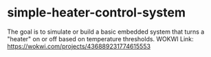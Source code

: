 # simple-heater-control-system
The goal is to simulate or build a basic embedded system that turns a "heater" on or off based on temperature thresholds. WOKWI Link: https://wokwi.com/projects/436889231774615553
